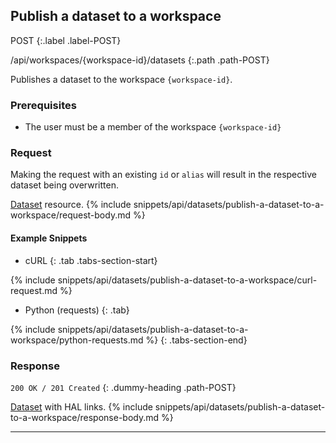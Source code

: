 ## Publish a dataset to a workspace

POST
{:.label .label-POST}

/api/workspaces/{workspace-id}/datasets
{:.path .path-POST}

Publishes a dataset to the workspace `{workspace-id}`.

### Prerequisites

- The user must be a member of the workspace `{workspace-id}`

### Request
Making the request with an existing `id` or `alias` will result in the respective dataset being overwritten.


[Dataset](#dataset) resource.
{% include snippets/api/datasets/publish-a-dataset-to-a-workspace/request-body.md %}

#### Example Snippets
- cURL
{: .tab .tabs-section-start}

{% include snippets/api/datasets/publish-a-dataset-to-a-workspace/curl-request.md %}

- Python (requests)
{: .tab}

{% include snippets/api/datasets/publish-a-dataset-to-a-workspace/python-requests.md %}
{: .tabs-section-end}

### Response
`200 OK / 201 Created`
{: .dummy-heading .path-POST}

[Dataset](#dataset) with HAL links.
{% include snippets/api/datasets/publish-a-dataset-to-a-workspace/response-body.md %}

---
